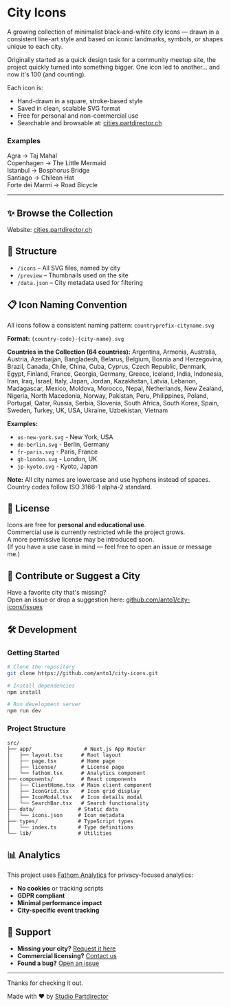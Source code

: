 # City Icons

A growing collection of minimalist black-and-white city icons — drawn in a consistent line-art style and based on iconic landmarks, symbols, or shapes unique to each city.

Originally started as a quick design task for a community meetup site, the project quickly turned into something bigger. One icon led to another… and now it's 100 (and counting).

Each icon is:
- Hand-drawn in a square, stroke-based style
- Saved in clean, scalable SVG format
- Free for personal and non-commercial use
- Searchable and browsable at: [cities.partdirector.ch](https://cities.partdirector.ch)

### Examples
Agra → Taj Mahal  
Copenhagen → The Little Mermaid  
Istanbul → Bosphorus Bridge  
Santiago → Chilean Hat  
Forte dei Marmi → Road Bicycle

---

## ✨ Browse the Collection  
Website: [cities.partdirector.ch](https://cities.partdirector.ch)

## 📁 Structure
- `/icons` – All SVG files, named by city
- `/preview` – Thumbnails used on the site
- `/data.json` – City metadata used for filtering

## 📋 Icon Naming Convention

All icons follow a consistent naming pattern: `countryprefix-cityname.svg`

**Format:** `{country-code}-{city-name}.svg`

**Countries in the Collection (64 countries):**
Argentina, Armenia, Australia, Austria, Azerbaijan, Bangladesh, Belarus, Belgium, Bosnia and Herzegovina, Brazil, Canada, Chile, China, Cuba, Cyprus, Czech Republic, Denmark, Egypt, Finland, France, Georgia, Germany, Greece, Iceland, India, Indonesia, Iran, Iraq, Israel, Italy, Japan, Jordan, Kazakhstan, Latvia, Lebanon, Madagascar, Mexico, Moldova, Morocco, Nepal, Netherlands, New Zealand, Nigeria, North Macedonia, Norway, Pakistan, Peru, Philippines, Poland, Portugal, Qatar, Russia, Serbia, Slovenia, South Africa, South Korea, Spain, Sweden, Turkey, UK, USA, Ukraine, Uzbekistan, Vietnam

**Examples:**
- `us-new-york.svg` - New York, USA
- `de-berlin.svg` - Berlin, Germany
- `fr-paris.svg` - Paris, France
- `gb-london.svg` - London, UK
- `jp-kyoto.svg` - Kyoto, Japan

**Note:** All city names are lowercase and use hyphens instead of spaces. Country codes follow ISO 3166-1 alpha-2 standard.

## 🚧 License
Icons are free for **personal and educational use**.  
Commercial use is currently restricted while the project grows.  
A more permissive license may be introduced soon.  
(If you have a use case in mind — feel free to open an issue or message me.)

## 💬 Contribute or Suggest a City
Have a favorite city that's missing?  
Open an issue or drop a suggestion here: [github.com/anto1/city-icons/issues](https://github.com/anto1/city-icons/issues)

## 🛠️ Development

### Getting Started

```bash
# Clone the repository
git clone https://github.com/anto1/city-icons.git

# Install dependencies
npm install

# Run development server
npm run dev
```

### Project Structure

```
src/
├── app/                 # Next.js App Router
│   ├── layout.tsx      # Root layout
│   ├── page.tsx        # Home page
│   ├── license/        # License page
│   └── fathom.tsx      # Analytics component
├── components/         # React components
│   ├── ClientHome.tsx  # Main client component
│   ├── IconGrid.tsx    # Icon grid display
│   ├── IconModal.tsx   # Icon details modal
│   └── SearchBar.tsx   # Search functionality
├── data/              # Static data
│   └── icons.json     # Icon metadata
├── types/             # TypeScript types
│   └── index.ts       # Type definitions
└── lib/               # Utilities
```

## 📊 Analytics

This project uses [Fathom Analytics](https://usefathom.com/) for privacy-focused analytics:

- **No cookies** or tracking scripts
- **GDPR compliant**
- **Minimal performance impact**
- **City-specific event tracking**

## 🌟 Support

- **Missing your city?** [Request it here](mailto:icons@partdirector.ch)
- **Commercial licensing?** [Contact us](mailto:cities@partdirector.ch)
- **Found a bug?** [Open an issue](https://github.com/anto2s/city-icons/issues)

---

Thanks for checking it out.

Made with ❤️ by [Studio Partdirector](https://partdirector.ch)
